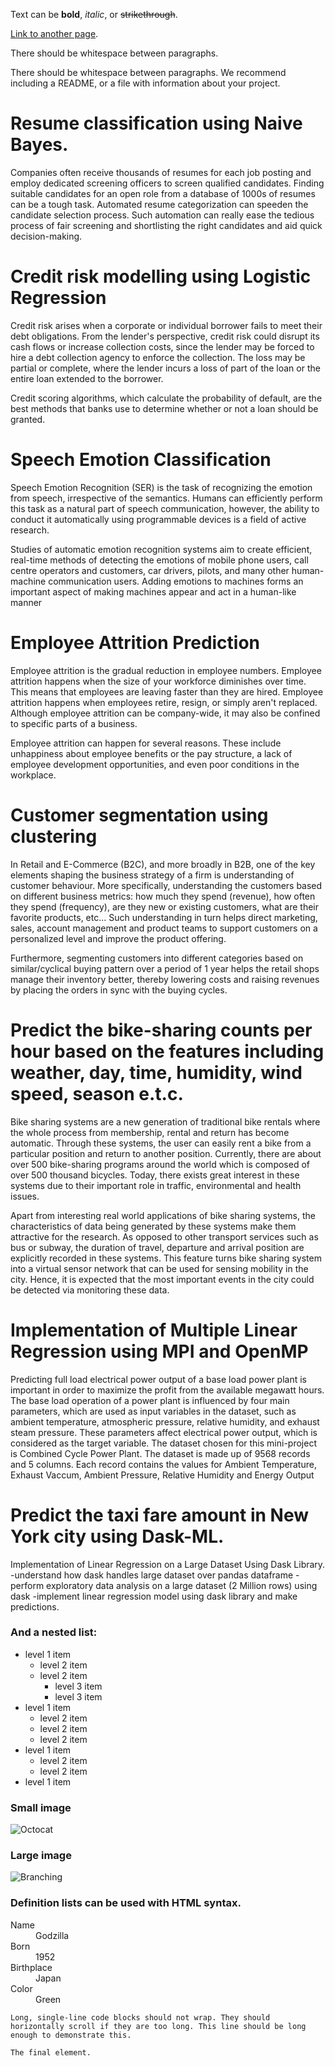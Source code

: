 

Text can be **bold**, _italic_, or ~~strikethrough~~.

[Link to another page](./another-page.html).

There should be whitespace between paragraphs.

There should be whitespace between paragraphs. We recommend including a README, or a file with information about your project.

# Resume classification using Naive Bayes.
Companies often receive thousands of resumes for each job posting and employ dedicated screening officers to screen qualified candidates. Finding suitable candidates for an open role from a database of 1000s of resumes can be a tough task. Automated resume categorization can speeden the candidate selection process. Such automation can really ease the tedious process of fair screening and shortlisting the right candidates and aid quick decision-making.

# Credit risk modelling using Logistic Regression
Credit risk arises when a corporate or individual borrower fails to meet their debt obligations. From the lender's perspective, credit risk could disrupt its cash flows or increase collection costs, since the lender may be forced to hire a debt collection agency to enforce the collection. The loss may be partial or complete, where the lender incurs a loss of part of the loan or the entire loan extended to the borrower.

Credit scoring algorithms, which calculate the probability of default, are the best methods that banks use to determine whether or not a loan should be granted.

# Speech Emotion Classification
Speech Emotion Recognition (SER) is the task of recognizing the emotion from speech, irrespective of the semantics. Humans can efficiently perform this task as a natural part of speech communication, however, the ability to conduct it automatically using programmable devices is a field of active research.

Studies of automatic emotion recognition systems aim to create efficient, real-time methods of detecting the emotions of mobile phone users, call centre operators and customers, car drivers, pilots, and many other human-machine communication users. Adding emotions to machines forms an important aspect of making machines appear and act in a human-like manner

# Employee Attrition Prediction
Employee attrition is the gradual reduction in employee numbers. Employee attrition happens when the size of your workforce diminishes over time. This means that employees are leaving faster than they are hired. Employee attrition happens when employees retire, resign, or simply aren't replaced. Although employee attrition can be company-wide, it may also be confined to specific parts of a business.

Employee attrition can happen for several reasons. These include unhappiness about employee benefits or the pay structure, a lack of employee development opportunities, and even poor conditions in the workplace.

# Customer segmentation using clustering
In Retail and E-Commerce (B2C), and more broadly in B2B, one of the key elements shaping the business strategy of a firm is understanding of customer behaviour. More specifically, understanding the customers based on different business metrics: how much they spend (revenue), how often they spend (frequency), are they new or existing customers, what are their favorite products, etc... Such understanding in turn helps direct marketing, sales, account management and product teams to support customers on a personalized level and improve the product offering.

Furthermore, segmenting customers into different categories based on similar/cyclical buying pattern over a period of 1 year helps the retail shops manage their inventory better, thereby lowering costs and raising revenues by placing the orders in sync with the buying cycles.


# Predict the bike-sharing counts per hour based on the features including weather, day, time, humidity, wind speed, season e.t.c.
Bike sharing systems are a new generation of traditional bike rentals where the whole process from membership, rental and return has become automatic. Through these systems, the user can easily rent a bike from a particular position and return to another position. Currently, there are about over 500 bike-sharing programs around the world which is composed of over 500 thousand bicycles. Today, there exists great interest in these systems due to their important role in traffic, environmental and health issues.

Apart from interesting real world applications of bike sharing systems, the characteristics of data being generated by these systems make them attractive for the research. As opposed to other transport services such as bus or subway, the duration of travel, departure and arrival position are explicitly recorded in these systems. This feature turns bike sharing system into a virtual sensor network that can be used for sensing mobility in the city. Hence, it is expected that the most important events in the city could be detected via monitoring these data.

# Implementation of Multiple Linear Regression using MPI and OpenMP
Predicting full load electrical power output of a base load power plant is important in order to maximize the profit from the available megawatt hours. The base load operation of a power plant is influenced by four main parameters, which are used as input variables in the dataset, such as ambient temperature, atmospheric pressure, relative humidity, and exhaust steam pressure. These parameters affect electrical power output, which is considered as the target variable.
The dataset chosen for this mini-project is Combined Cycle Power Plant. The dataset is made up of 9568 records and 5 columns. Each record contains the values for Ambient Temperature, Exhaust Vaccum, Ambient Pressure, Relative Humidity and Energy Output

# Predict the taxi fare amount in New York city using Dask-ML.
Implementation of Linear Regression on a Large Dataset Using Dask Library.
 -understand how dask handles large dataset over pandas dataframe
 -perform exploratory data analysis on a large dataset (2 Million rows) using dask
 -implement linear regression model using dask library and make predictions.

### And a nested list:

- level 1 item
  - level 2 item
  - level 2 item
    - level 3 item
    - level 3 item
- level 1 item
  - level 2 item
  - level 2 item
  - level 2 item
- level 1 item
  - level 2 item
  - level 2 item
- level 1 item

### Small image

![Octocat](https://github.githubassets.com/images/icons/emoji/octocat.png)

### Large image

![Branching](https://guides.github.com/activities/hello-world/branching.png)


### Definition lists can be used with HTML syntax.

<dl>
<dt>Name</dt>
<dd>Godzilla</dd>
<dt>Born</dt>
<dd>1952</dd>
<dt>Birthplace</dt>
<dd>Japan</dd>
<dt>Color</dt>
<dd>Green</dd>
</dl>

```
Long, single-line code blocks should not wrap. They should horizontally scroll if they are too long. This line should be long enough to demonstrate this.
```

```
The final element.
```
